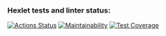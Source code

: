### Hexlet tests and linter status:
[![Actions Status](https://github.com/Boristhblade/frontend-project-lvl3/workflows/hexlet-check/badge.svg)](https://github.com/Boristhblade/frontend-project-lvl3/actions)
[![Maintainability](https://api.codeclimate.com/v1/badges/90bb36fbbea129bc3e17/maintainability)](https://codeclimate.com/github/Boristhblade/frontend-project-lvl3/maintainability)
[![Test Coverage](https://api.codeclimate.com/v1/badges/90bb36fbbea129bc3e17/test_coverage)](https://codeclimate.com/github/Boristhblade/frontend-project-lvl3/test_coverage)